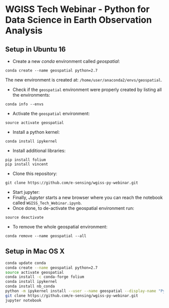 # WGISS Tech Webinar - Python for Data Science in Earth Observation Analysis

## Setup in Ubuntu 16

- Create a new *conda* environment called *geospatial*:
```
conda create --name geospatial python=2.7
```

The new environment is created at: ```/home/user/anaconda2/envs/geospatial```.

- Check if the ```geospatial``` environment were properly created by listing all the environments:
```
conda info --envs
```
- Activate the ```geospatial``` environment:
```
source activate geospatial
```
- Install a python kernel:
```
conda install ipykernel
```
- Install additional libraries:
```
pip install folium
pip install vincent
```
- Clone this repository:
```
git clone https://github.com/e-sensing/wgiss-py-webinar.git
```
- Start jupyter:
- Finally, *Jupyter* starts a new browser where you can reach the notebook called ```WGISS_Tech_Webinar.ipynb```.
- Once done, to de-activate the geospatial environment run:
```
source deactivate
```
- To remove the whole geospatial environment:
```
conda remove --name geospatial --all
```
## Setup in Mac OS X

```bash
conda update conda
conda create --name geospatial python=2.7
source activate geospatial
conda install -c conda-forge folium
conda install ipykernel
conda install nb_conda
python -m ipykernel install --user --name geospatial --display-name "Python [geospatial]"
git clone https://github.com/e-sensing/wgiss-py-webinar.git
jupyter notebook
```

